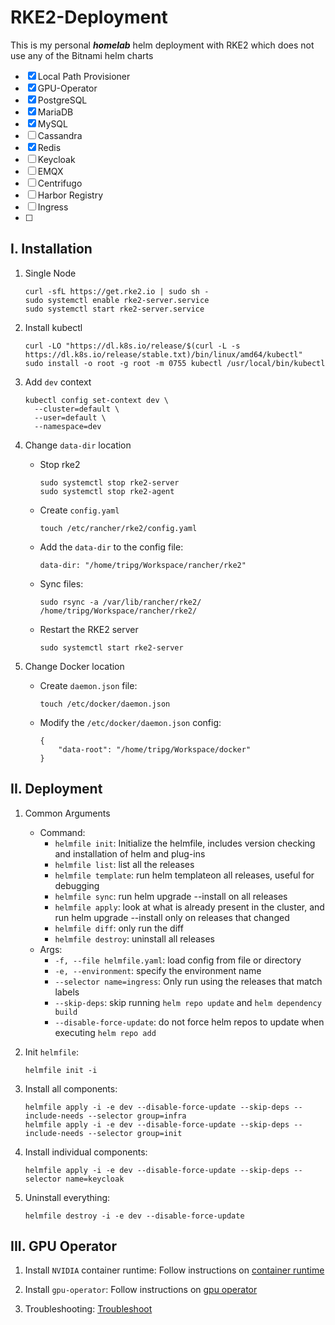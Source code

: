 # RKE2-Deployment
This is my personal ***homelab*** helm deployment with RKE2 which does not use any of the Bitnami helm charts


- [x] Local Path Provisioner
- [x] GPU-Operator
- [x] PostgreSQL
- [x] MariaDB
- [x] MySQL
- [ ] Cassandra
- [x] Redis
- [ ] Keycloak
- [ ] EMQX
- [ ] Centrifugo
- [ ] Harbor Registry
- [ ] Ingress
- [ ] 

## I. Installation
1. Single Node
    ```shell
    curl -sfL https://get.rke2.io | sudo sh -
    sudo systemctl enable rke2-server.service
    sudo systemctl start rke2-server.service
    ```
   
2. Install kubectl
    ```shell
    curl -LO "https://dl.k8s.io/release/$(curl -L -s https://dl.k8s.io/release/stable.txt)/bin/linux/amd64/kubectl"
    sudo install -o root -g root -m 0755 kubectl /usr/local/bin/kubectl
    ```

3. Add ```dev``` context
    ```shell
    kubectl config set-context dev \
      --cluster=default \
      --user=default \
      --namespace=dev
    ```

4. Change ```data-dir``` location
   - Stop rke2 
       ```shell
       sudo systemctl stop rke2-server
       sudo systemctl stop rke2-agent
       ```
   - Create ```config.yaml```
       ```shell
       touch /etc/rancher/rke2/config.yaml
       ```
   - Add the ```data-dir``` to the config file:
       ```text
       data-dir: "/home/tripg/Workspace/rancher/rke2"
       ```
   - Sync files:
       ```shell
       sudo rsync -a /var/lib/rancher/rke2/ /home/tripg/Workspace/rancher/rke2/
       ```
   - Restart the RKE2 server
       ```shell
       sudo systemctl start rke2-server
       ```
  
5. Change Docker location
   - Create ```daemon.json``` file:
       ```shell
       touch /etc/docker/daemon.json
       ```
   - Modify the ```/etc/docker/daemon.json``` config:
       ```shell
       {
           "data-root": "/home/tripg/Workspace/docker"
       }
       ```
     
## II. Deployment
1. Common Arguments
    - Command:
      - `helmfile init`: Initialize the helmfile, includes version checking and installation of helm and plug-ins
      - `helmfile list`: list all the releases
      - `helmfile template`: run helm templateon all releases, useful for debugging
      - `helmfile sync`: run helm upgrade --install on all releases
      - `helmfile apply`: look at what is already present in the cluster, and run helm upgrade --install only on releases that changed
      - `helmfile diff`: only run the diff
      - `helmfile destroy`: uninstall all releases
    - Args:
      - `-f, --file helmfile.yaml`: load config from file or directory
      - `-e, --environment`: specify the environment name
      - `--selector name=ingress`: Only run using the releases that match labels
      - `--skip-deps`: skip running `helm repo update` and `helm dependency build`
      - `--disable-force-update`: do not force helm repos to update when executing `helm repo add`

2. Init ```helmfile```:
    ```shell
    helmfile init -i
    ```
   
3. Install all components:
    ```shell
    helmfile apply -i -e dev --disable-force-update --skip-deps --include-needs --selector group=infra
    helmfile apply -i -e dev --disable-force-update --skip-deps --include-needs --selector group=init
    ```
   
4. Install individual components:
    ```shell
    helmfile apply -i -e dev --disable-force-update --skip-deps --selector name=keycloak
    ```
   
5. Uninstall everything:
    ```shell
    helmfile destroy -i -e dev --disable-force-update
    ```
   
## III. GPU Operator
1. Install ```NVIDIA``` container runtime:
Follow instructions on [container runtime](docs.nvidia.com/datacenter/cloud-native/container-toolkit/latest/install-guide.html)

2. Install ```gpu-operator```:
Follow instructions on [gpu operator](docs.nvidia.com/datacenter/cloud-native/gpu-operator/latest/getting-started.html)

3. Troubleshooting:
[Troubleshoot](https://docs.nvidia.com/datacenter/cloud-native/gpu-operator/24.9.1/troubleshooting.html)